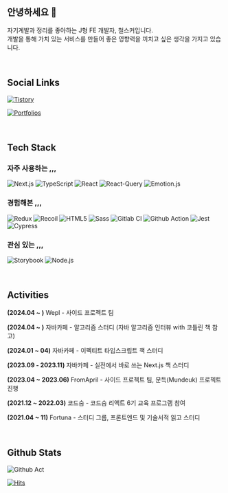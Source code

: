 ## 안녕하세요 👋
자기계발과 정리를 좋아하는 J형 FE 개발자, 철스커입니다. <br />
개발을 통해 가치 있는 서비스를 만들어 좋은 영향력을 끼치고 싶은 생각을 가지고 있습니다. <br />

<br/>

## Social Links

[![Tistory](https://img.shields.io/badge/-Blog-ff8b64?style=for-the-badge&logo=tistory)](https://cheolsker.tistory.com)

[![Portfolios](https://img.shields.io/badge/-Portfolios-db0000?style=for-the-badge&logo=notion)](https://www.notion.so/cheolsker/Portfolios-26e4b32ca20b49028c4d2ba13860420c)

<br/>

## Tech Stack
### 자주 사용하는 ,,,
![Next.js](https://img.shields.io/badge/-Nextjs-000000?style=for-the-badge&logo=next.js)
![TypeScript](https://img.shields.io/badge/-TypeScript-007ACC?style=for-the-badge&logo=typescript&logoColor=white)
![React](https://img.shields.io/badge/-React-222222?style=for-the-badge&logo=react)
![React-Query](https://img.shields.io/badge/-react_query-142111?style=for-the-badge&logo=react-query)
![Emotion.js](https://img.shields.io/badge/-Emotion.js-f8c7da?style=for-the-badge&logo=emotion.js)

### 경험해본 ,,,
![Redux](https://img.shields.io/badge/-redux-000000?style=for-the-badge&logo=redux)
![Recoil](https://img.shields.io/badge/-recoil-000000?style=for-the-badge&logo=recoil)
![HTML5](https://img.shields.io/badge/-HTML5-F05032?style=for-the-badge&logo=html5&logoColor=ffffff)
![Sass](https://img.shields.io/badge/-Sass-f8c7da?style=for-the-badge&logo=sass)
![Gitlab CI](https://img.shields.io/badge/-gitlab_ci-ff8b64?style=for-the-badge&logo=gitlab)
![Github Action](https://img.shields.io/badge/-github_action-db0000?style=for-the-badge&logo=github)
![Jest](https://img.shields.io/badge/-jest-65d786?style=for-the-badge&logo=jest)
![Cypress](https://img.shields.io/badge/-cypress-007ACC?style=for-the-badge&logo=cypress)


### 관심 있는 ,,,
![Storybook](https://img.shields.io/badge/-storybook-f8c7da?style=for-the-badge&logo=storybook)
![Node.js](https://img.shields.io/badge/-node.js-65d786?style=for-the-badge&logo=node)

<br/>

## Activities

**(2024.04 ~ )** Wepl - 사이드 프로젝트 팀 

**(2024.04 ~ )** 자바카페 - 알고리즘 스터디 (자바 알고리즘 인터뷰 with 코틀린 책 참고)  

**(2024.01 ~ 04)** 자바카페 - 이펙티트 타입스크립트 책 스터디  

**(2023.09 - 2023.11)** 자바카페 - 실전에서 바로 쓰는 Next.js 책 스터디

**(2023.04 ~ 2023.06)** FromApril - 사이드 프로젝트 팀, 문득(Mundeuk) 프로젝트 진행

**(2021.12 ~ 2022.03)** 코드숨 - 코드숨 리액트 6기 교육 프로그램 참여 

**(2021.04 ~ 11)** Fortuna - 스터디 그룹, 프론트엔드 및 기술서적 읽고 스터디  


<br/>

## Github Stats
![Github Act](https://github-readme-stats.vercel.app/api?username=Cheolsker&show_icons=true&theme=github_dark)


[![Hits](https://hits.seeyoufarm.com/api/count/incr/badge.svg?url=https%3A%2F%2Fgithub.com%2FCheolWoongChoi&count_bg=%2379C83D&title_bg=%23969090&icon=&icon_color=%23E7E7E7&title=hits&edge_flat=false)](https://hits.seeyoufarm.com)
